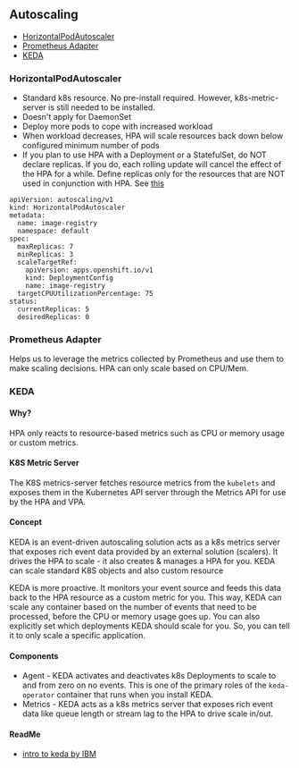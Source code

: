 ## Autoscaling

- [HorizontalPodAutoscaler](#HorizontalPodAutoscaler)
- [Prometheus Adapter](#prometheus-adapter)
- [KEDA](#keda)

### HorizontalPodAutoscaler

- Standard k8s resource. No pre-install required. However, k8s-metric-server is still needed to be installed.
- Doesn't apply for DaemonSet
- Deploy more pods to cope with increased workload
- When workload decreases, HPA will scale resources back down below configured minimum number of pods
- If you plan to use HPA with a Deployment or a StatefulSet, do NOT declare replicas. If you do, each rolling update will cancel the effect of the HPA for a while. Define replicas only for the resources that are NOT used in conjunction with HPA. See [this](https://kubernetes.io/docs/tasks/run-application/horizontal-pod-autoscale/#migrating-deployments-and-statefulsets-to-horizontal-autoscaling)

```
apiVersion: autoscaling/v1
kind: HorizontalPodAutoscaler
metadata:
  name: image-registry
  namespace: default
spec:
  maxReplicas: 7
  minReplicas: 3
  scaleTargetRef:
    apiVersion: apps.openshift.io/v1
    kind: DeploymentConfig
    name: image-registry
  targetCPUUtilizationPercentage: 75
status:
  currentReplicas: 5
  desiredReplicas: 0
```

### Prometheus Adapter

Helps us to leverage the metrics collected by Prometheus and use them to make scaling decisions. HPA can only scale based on CPU/Mem.

### KEDA

#### Why?

HPA only reacts to resource-based metrics such as CPU or memory usage or custom metrics.

#### K8S Metric Server

The K8S metrics-server fetches resource metrics from the `kubelets` and exposes them in the Kubernetes API server through the Metrics API for use by the HPA and VPA.

#### Concept

KEDA is an event-driven autoscaling solution acts as a k8s metrics server that exposes rich event data provided by an external solution (scalers). It drives the HPA to scale - it also creates & manages a HPA for you. KEDA can scale standard K8S objects and also custom resource

KEDA is more proactive. It monitors your event source and feeds this data back to the HPA resource as a custom metric for you. This way, KEDA can scale any container based on the number of events that need to be processed, before the CPU or memory usage goes up. You can also explicitly set which deployments KEDA should scale for you. So, you can tell it to only scale a specific application.

#### Components

- Agent - KEDA activates and deactivates k8s Deployments to scale to and from zero on no events. This is one of the primary roles of the `keda-operator` container that runs when you install KEDA.
- Metrics - KEDA acts as a k8s metrics server that exposes rich event data like queue length or stream lag to the HPA to drive scale in/out.

#### ReadMe

- [intro to keda by IBM](https://developer.ibm.com/articles/introduction-to-keda/)
